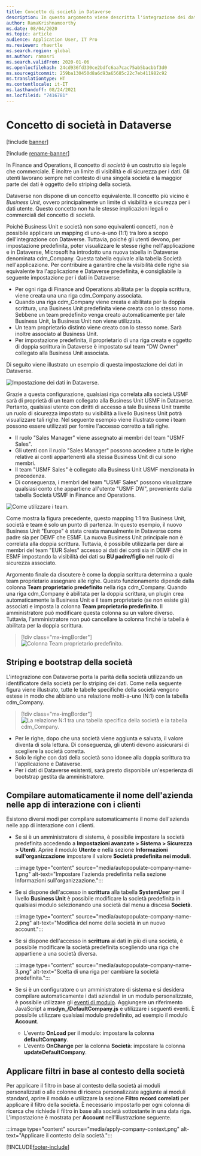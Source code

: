 ```yaml
---
title: Concetto di società in Dataverse
description: In questo argomento viene descritta l'integrazione dei dati aziendali tra Finance and Operations e Dataverse.
author: RamaKrishnamoorthy
ms.date: 08/04/2020
ms.topic: article
audience: Application User, IT Pro
ms.reviewer: rhaertle
ms.search.region: global
ms.author: ramasri
ms.search.validFrom: 2020-01-06
ms.openlocfilehash: 24cd936fd330ce2bdfc6aa7cac75ab5bacbbf3d0
ms.sourcegitcommit: 259ba130450d8a6d93a65685c22c7eb411982c92
ms.translationtype: HT
ms.contentlocale: it-IT
ms.lasthandoff: 08/24/2021
ms.locfileid: "7416781"
---
```

# <a name="company-concept-in-dataverse"></a>Concetto di società in Dataverse

[!include [banner](../../includes/banner.md)]

[!include [rename-banner](~/includes/cc-data-platform-banner.md)]


In Finance and Operations, il concetto di *società* è un costrutto sia legale che commerciale. È inoltre un limite di visibilità e di sicurezza per i dati. Gli utenti lavorano sempre nel contesto di una singola società e la maggior parte dei dati è oggetto dello striping della società.

Dataverse non dispone di un concetto equivalente. Il concetto più vicino è *Business Unit*, ovvero principalmente un limite di visibilità e sicurezza per i dati utente. Questo concetto non ha le stesse implicazioni legali o commerciali del concetto di società.

Poiché Business Unit e società non sono equivalenti concetti, non è possibile applicare un mapping di uno-a-uno (1:1) tra loro a scopo dell'integrazione con Dataverse. Tuttavia, poiché gli utenti devono, per impostazione predefinita, poter visualizzare le stesse righe nell'applicazione e in Dataverse, Microsoft ha introdotto una nuova tabella in Dataverse denominata cdm\_Company. Questa tabella equivale alla tabella Società nell'applicazione. Per contribuire a garantire che la visibilità delle righe sia equivalente tra l'applicazione e Dataverse predefinita, è consigliabile la seguente impostazione per i dati in Dataverse:

+ Per ogni riga di Finance and Operations abilitata per la doppia scrittura, viene creata una una riga cdm\_Company associata.
+ Quando una riga cdm\_Company viene creata e abilitata per la doppia scrittura, una Business Unit predefinita viene creata con lo stesso nome. Sebbene un team predefinito venga creato automaticamente per tale Business Unit, la Business Unit non viene utilizzata.
+ Un team proprietario distinto viene creato con lo stesso nome. Sarà inoltre associato al Business Unit.
+ Per impostazione predefinita, il proprietario di una riga creata e oggetto di doppia scrittura in Dataverse è impostato sul team "DW Owner" collegato alla Business Unit associata.

Di seguito viene illustrato un esempio di questa impostazione dei dati in Dataverse.

![Impostazione dei dati in Dataverse.](media/dual-write-company-1.png)

Grazie a questa configurazione, qualsiasi riga correlata alla società USMF sarà di proprietà di un team collegato alla Business Unit USMF in Dataverse. Pertanto, qualsiasi utente con diritti di accesso a tale Business Unit tramite un ruolo di sicurezza impostato su visibilità a livello Business Unit potrà visualizzare tali righe. Nel seguente esempio viene illustrato come i team possono essere utilizzati per fornire l'accesso corretto a tali righe.

+ Il ruolo "Sales Manager" viene assegnato ai membri del team "USMF Sales".
+ Gli utenti con il ruolo "Sales Manager" possono accedere a tutte le righe relative ai conti appartenenti alla stessa Business Unit di cui sono membri.
+ Il team "USMF Sales" è collegato alla Business Unit USMF menzionata in precedenza.
+ Di conseguenza, i membri del team "USMF Sales" possono visualizzare qualsiasi conto che appartiene all'utente "USMF DW", proveniente dalla tabella Società USMF in Finance and Operations.

![Come utilizzare i team.](media/dual-write-company-2.png)

Come mostra la figura precedente, questo mapping 1:1 tra Business Unit, società e team è solo un punto di partenza. In questo esempio, il nuovo Business Unit "Europe" è stata creata manualmente in Dataverse come padre sia per DEMF che ESMF. La nuova Business Unit principale non è correlata alla doppia scrittura. Tuttavia, è possibile utilizzarla per dare ai membri del team "EUR Sales" accesso ai dati dei conti sia in DEMF che in ESMF impostando la visibilità dei dati su **BU padre/figlio** nel ruolo di sicurezza associato.

Argomento finale da discutere è come la doppia scrittura determina a quale team proprietario assegnare alle righe. Questo funzionamento dipende dalla colonna **Team proprietario predefinito** nella riga cdm\_Company. Quando una riga cdm\_Company è abilitata per la doppia scrittura, un plugin crea automaticamente la Business Unit e il team proprietario (se non esiste già) associati e imposta la colonna **Team proprietario predefinito**. Il amministratore può modificare questa colonna su un valore diverso. Tuttavia, l'amministratore non può cancellare la colonna finché la tabella è abilitata per la doppia scrittura.

> [!div class="mx-imgBorder"]
![Colonna Team proprietario predefinito.](media/dual-write-default-owning-team.jpg)

## <a name="company-striping-and-bootstrapping"></a>Striping e bootstrap della società

L'integrazione con Dataverse porta la parità della società utilizzando un identificatore della società per lo striping dei dati. Come nella seguente figura viene illustrato, tutte le tabelle specifiche della società vengono estese in modo che abbiano una relazione molti-a-uno (N:1) con la tabella cdm\_Company.

> [!div class="mx-imgBorder"]
![La relazione N:1 tra una tabella specifica della società e la tabella cdm_Company.](media/dual-write-bootstrapping.png)

+ Per le righe, dopo che una società viene aggiunta e salvata, il valore diventa di sola lettura. Di conseguenza, gli utenti devono assicurarsi di scegliere la società corretta.
+ Solo le righe con dati della società sono idonee alla doppia scrittura tra l'applicazione e Dataverse.
+ Per i dati di Dataverse esistenti, sarà presto disponibile un'esperienza di bootstrap gestita da amministratore.


## <a name="autopopulate-company-name-in-customer-engagement-apps"></a>Compilare automaticamente il nome dell'azienda nelle app di interazione con i clienti

Esistono diversi modi per compilare automaticamente il nome dell'azienda nelle app di interazione con i clienti.

+ Se si è un amministratore di sistema, è possibile impostare la società predefinita accedendo a **Impostazioni avanzate > Sistema > Sicurezza > Utenti**. Aprire il modulo **Utente** e nella sezione **Informazioni sull'organizzazione** impostare il valore **Società predefinita nei moduli**.

    :::image type="content" source="media/autopopulate-company-name-1.png" alt-text="Impostare l'azienda predefinita nella sezione Informazioni sull'organizzazione.":::

+ Se si dispone dell'accesso in **scrittura** alla tabella **SystemUser** per il livello **Business Unit** è possibile modificare la società predefinita in qualsiasi modulo selezionando una società dal menu a discesa **Società**.

    :::image type="content" source="media/autopopulate-company-name-2.png" alt-text="Modifica del nome della società in un nuovo account.":::

+ Se si dispone dell'accesso in **scrittura** ai dati in più di una società, è possibile modificare la società predefinita scegliendo una riga che appartiene a una società diversa.

    :::image type="content" source="media/autopopulate-company-name-3.png" alt-text="Scelta di una riga per cambiare la società predefinita.":::

+ Se si è un configuratore o un amministratore di sistema e si desidera compilare automaticamente i dati aziendali in un modulo personalizzato, è possibile utilizzare gli [eventi di modulo](/powerapps/developer/model-driven-apps/clientapi/events-forms-grids). Aggiungere un riferimento JavaScript a **msdyn_/DefaultCompany.js** e utilizzare i seguenti eventi. È possibile utilizzare qualsiasi modulo predefinito, ad esempio il modulo **Account**.

    + L'evento **OnLoad** per il modulo: impostare la colonna **defaultCompany**.
    + L'evento **OnChange** per la colonna **Società**: impostare la colonna **updateDefaultCompany**.

## <a name="apply-filtering-based-on-the-company-context"></a>Applicare filtri in base al contesto della società

Per applicare il filtro in base al contesto della società ai moduli personalizzati o alle colonne di ricerca personalizzate aggiunte ai moduli standard, aprire il modulo e utilizzare la sezione **Filtro record correlati** per applicare il filtro della società. È necessario impostarlo per ogni colonna di ricerca che richiede il filtro in base alla società sottostante in una data riga. L'impostazione è mostrata per **Account** nell'illustrazione seguente.

:::image type="content" source="media/apply-company-context.png" alt-text="Applicare il contesto della società.":::



[!INCLUDE[footer-include](../../../../includes/footer-banner.md)]